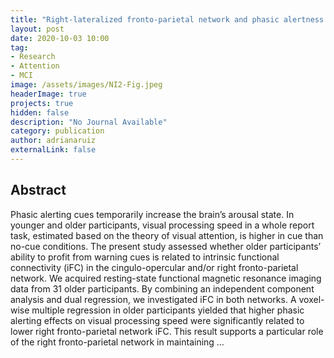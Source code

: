 ```yaml
---
title: "Right-lateralized fronto-parietal network and phasic alertness in healthy aging"
layout: post
date: 2020-10-03 10:00
tag: 
- Research
- Attention
- MCI
image: /assets/images/NI2-Fig.jpeg
headerImage: true
projects: true
hidden: false
description: "No Journal Available"
category: publication
author: adrianaruiz
externalLink: false
---
```


## Abstract
Phasic alerting cues temporarily increase the brain’s arousal state. In younger and older participants, visual processing speed in a whole report task, estimated based on the theory of visual attention, is higher in cue than no-cue conditions. The present study assessed whether older participants’ ability to profit from warning cues is related to intrinsic functional connectivity (iFC) in the cingulo-opercular and/or right fronto-parietal network. We acquired resting-state functional magnetic resonance imaging data from 31 older participants. By combining an independent component analysis and dual regression, we investigated iFC in both networks. A voxel-wise multiple regression in older participants yielded that higher phasic alerting effects on visual processing speed were significantly related to lower right fronto-parietal network iFC. This result supports a particular role of the right fronto-parietal network in maintaining …
